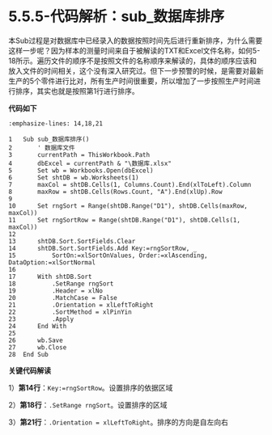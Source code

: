 # 5.5.5-代码解析：sub_数据库排序

本Sub过程是对数据库中已经录入的数据按照时间先后进行重新排序，为什么需要这样一步呢？因为样本的测量时间来自于被解读的TXT和Excel文件名称，如何5-18所示。遍历文件的顺序不是按照文件的名称顺序来解读的，具体的顺序应该和放入文件的时间相关，这个没有深入研究过。但下一步预警的时候，是需要对最新生产的5个零件进行比对，所有生产时间很重要，所以增加了一步按照生产时间进行排序，其实也就是按照第1行进行排序。

**代码如下**

```{code-block} basic
:emphasize-lines: 14,18,21

1   Sub sub_数据库排序()
2       ' 数据库文件
3       currentPath = ThisWorkbook.Path
4       dbExcel = currentPath & "\数据库.xlsx"
5       Set wb = Workbooks.Open(dbExcel)
6       Set shtDB = wb.Worksheets(1)
7       maxCol = shtDB.Cells(1, Columns.Count).End(xlToLeft).Column
8       maxRow = shtDB.Cells(Rows.Count, "A").End(xlUp).Row
9       
10      Set rngSort = Range(shtDB.Range("D1"), shtDB.Cells(maxRow, maxCol))
11      Set rngSortRow = Range(shtDB.Range("D1"), shtDB.Cells(1, maxCol))
12      
13      shtDB.Sort.SortFields.Clear
14      shtDB.Sort.SortFields.Add Key:=rngSortRow, _
15          SortOn:=xlSortOnValues, Order:=xlAscending, DataOption:=xlSortNormal
16          
17      With shtDB.Sort
18          .SetRange rngSort
19          .Header = xlNo
20          .MatchCase = False
21          .Orientation = xlLeftToRight
22          .SortMethod = xlPinYin
23          .Apply
24      End With
25      
26      wb.Save
27      wb.Close
28  End Sub

```

**关键代码解读**


1）**第14行**：`Key:=rngSortRow`。设置排序的依据区域

2）**第18行**：`.SetRange rngSort`。设置排序的区域

3）**第21行**：`.Orientation = xlLeftToRight`。排序的方向是自左向右


